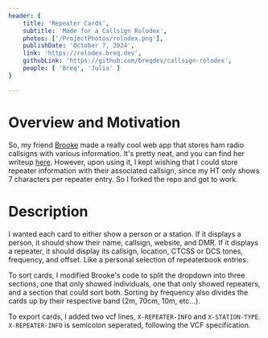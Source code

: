 ```yaml
---
header: {
    title: 'Repeater Cards',
    subtitle: 'Made for a Callsign Rolodex',
    photos: ['/ProjectPhotos/rolodex.png'],
    publishDate: 'October 7, 2024',
    link: 'https://rolodex.breq.dev',
    githubLink: 'https://github.com/breqdev/callsign-rolodex',
    people: [ 'Breq', 'Julia' ]
}

---
```


# Overview and Motivation

So, my friend [Brooke](https://breq.dev) made a really cool web app that stores ham radio callsigns with various information. It's pretty neat, and you can find her writeup [here](https://breq.dev/projects/rolodex). However, upon using it, I kept wishing that I could store repeater information with their associated callsign, since my HT only shows 7 characters per repeater entry. So I forked the repo and got to work.

# Description

I wanted each card to either show a person or a station. If it displays a person, it should show their name, callsign, website, and DMR. If it displays a repeater, it should display its callsign, location, CTCSS or DCS tones, frequency, and offset. Like a personal selection of repeaterbook entries.

To sort cards, I modified Brooke's code to split the dropdown into three sections, one that only showed individuals, one that only showed repeaters, and a section that could sort both. Sorting by frequency also divides the cards up by their respective band (2m, 70cm, 10m, etc...). 

To export cards, I added two vcf lines, `X-REPEATER-INFO` and `X-STATION-TYPE`. `X-REPEATER-INFO` is semicolon seperated, following the VCF specification.

